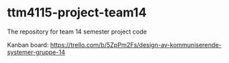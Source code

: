 # ttm4115-project-team14
The repository for team 14 semester project code


Kanban board:
https://trello.com/b/5ZpPm2Fs/design-av-kommuniserende-systemer-gruppe-14
